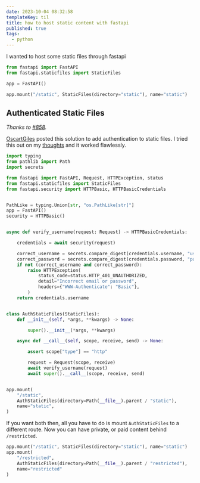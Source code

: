 ```yaml
---
date: 2023-10-04 08:32:58
templateKey: til
title: how to host static content with fastapi
published: true
tags:
  - python
---
```


I wanted to host some static files through fastapi

```python
from fastapi import FastAPI
from fastapi.staticfiles import StaticFiles

app = FastAPI()

app.mount("/static", StaticFiles(directory="static"), name="static")
```

## Authenticated Static Files

_Thanks to [#858](https://github.com/tiangolo/fastapi/issues/858)._

[OscartGiles](https://github.com/OscartGiles) posted this solution to add
authentication to static files. I tried this out on my
[thoughts](https://thoughts.waylonwalker.com) and it worked flawlessly.

```python
import typing
from pathlib import Path
import secrets

from fastapi import FastAPI, Request, HTTPException, status
from fastapi.staticfiles import StaticFiles
from fastapi.security import HTTPBasic, HTTPBasicCredentials


PathLike = typing.Union[str, "os.PathLike[str]"]
app = FastAPI()
security = HTTPBasic()


async def verify_username(request: Request) -> HTTPBasicCredentials:

    credentials = await security(request)

    correct_username = secrets.compare_digest(credentials.username, "user")
    correct_password = secrets.compare_digest(credentials.password, "password")
    if not (correct_username and correct_password):
        raise HTTPException(
            status_code=status.HTTP_401_UNAUTHORIZED,
            detail="Incorrect email or password",
            headers={"WWW-Authenticate": "Basic"},
        )
    return credentials.username


class AuthStaticFiles(StaticFiles):
    def __init__(self, *args, **kwargs) -> None:

        super().__init__(*args, **kwargs)

    async def __call__(self, scope, receive, send) -> None:

        assert scope["type"] == "http"

        request = Request(scope, receive)
        await verify_username(request)
        await super().__call__(scope, receive, send)


app.mount(
    "/static",
    AuthStaticFiles(directory=Path(__file__).parent / "static"),
    name="static",
)
```

If you want both then, all you have to do is mount `AuthStaticFiles` to a
different route. Now you can have private, or paid content behind
`/restricted`.

```python
app.mount("/static", StaticFiles(directory="static"), name="static")
app.mount(
    "/restricted",
    AuthStaticFiles(directory=Path(__file__).parent / "restricted"),
    name="restricted"
)
```
